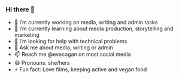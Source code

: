 ### Hi there 👋

- 🔭 I’m currently working on media, writing and admin tasks
- 🌱 I’m currently learning about media production, storytelling and marketing
- 🤔 I’m looking for help with technical problems
- 💬 Ask me about media, writing or admin
- 📫 Reach me @evecogan on most social media
- 😄 Pronouns: she/hers
- ⚡ Fun fact: Love films, keeping active and vegan food

<!--
**evecogan/evecogan** is a ✨ _special_ ✨ repository because its `README.md` (this file) appears on your GitHub profile.
-->

